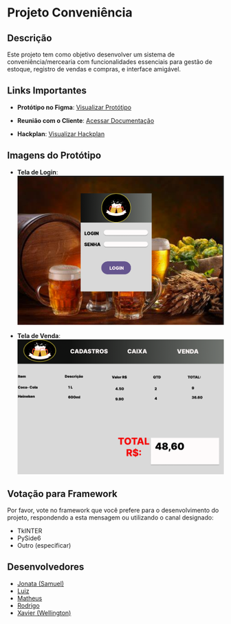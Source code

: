 # Projeto Conveniência

## Descrição

Este projeto tem como objetivo desenvolver um sistema de conveniência/mercearia com funcionalidades essenciais para gestão de estoque, registro de vendas e compras, e interface amigável.

## Links Importantes

- **Protótipo no Figma**: <a href="https://www.figma.com/design/Ven0ZR5NmudWVrlGzw1Bl9/Untitled?node-id=0-1&node-type=canvas&t=3NFrSKUNbJMguJ8u-" target="_blank">Visualizar Protótipo</a>
  
- **Reunião com o Cliente**: <a href="https://senacmsedu-my.sharepoint.com/:w:/r/personal/matheus54098006_aluno_ms_senac_br/_layouts/15/Doc.aspx?sourcedoc=%7B76DE2164-1EF4-4AFC-ABD5-5ED447C58771%7D&file=Document3.docx&fromShare=true&action=default&mobileredirect=true" target="_blank">Acessar Documentação</a>

- **Hackplan**: <a href="https://app.hacknplan.com/p/208361/kanban?categoryId=0&boardId=575708" target="_blank">Visualizar Hackplan</a>

## Imagens do Protótipo

- **Tela de Login**:
  ![Tela de Login](Imagens-prototipo/Login-prototipo.png)

- **Tela de Venda**:
  ![Tela de Venda](Imagens-prototipo/tela-venda-prototipo.png)

## Votação para Framework

Por favor, vote no framework que você prefere para o desenvolvimento do projeto, respondendo a esta mensagem ou utilizando o canal designado:

- TkINTER
- PySide6
- Outro (especificar)

## Desenvolvedores

- <a href="https://github.com/samuelserri" target="_blank">Jonata (Samuel)</a>
- <a href="https://github.com/LuizzOliveira" target="_blank">Luiz</a>
- <a href="https://github.com/matheusin3031" target="_blank">Matheus</a>
- <a href="https://github.com/rodrigo570282" target="_blank">Rodrigo</a>
- <a href="https://github.com/Xavier-sa" target="_blank">Xavier (Wellington)</a>
